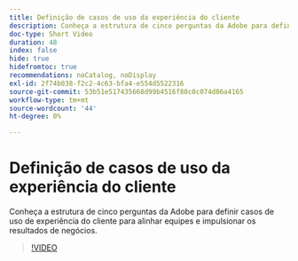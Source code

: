 ```yaml
---
title: Definição de casos de uso da experiência do cliente
description: Conheça a estrutura de cinco perguntas da Adobe para definir casos de uso de experiência do cliente para alinhar equipes e impulsionar os resultados de negócios.
doc-type: Short Video
duration: 48
index: false
hide: true
hidefromtoc: true
recommendations: noCatalog, noDisplay
exl-id: 2f74b038-f2c2-4c63-bfa4-e554d5522316
source-git-commit: 53b51e517435668d99b4516f80c0c074d06a4165
workflow-type: tm+mt
source-wordcount: '44'
ht-degree: 0%

---
```


# Definição de casos de uso da experiência do cliente

Conheça a estrutura de cinco perguntas da Adobe para definir casos de uso de experiência do cliente para alinhar equipes e impulsionar os resultados de negócios.

<!-- 85_S651_3442537_47_defining-customer-experience-use-cases -->
>[!VIDEO](https://video.tv.adobe.com/v/3458292/?learn=on&enablevpops=true)

